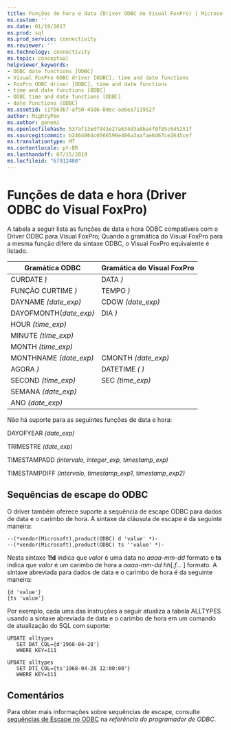 ```yaml
---
title: Funções de hora e data (Driver ODBC do Visual FoxPro) | Microsoft Docs
ms.custom: ''
ms.date: 01/19/2017
ms.prod: sql
ms.prod_service: connectivity
ms.reviewer: ''
ms.technology: connectivity
ms.topic: conceptual
helpviewer_keywords:
- ODBC date functions [ODBC]
- Visual FoxPro ODBC driver [ODBC], time and date functions
- FoxPro ODBC driver [ODBC], time and date functions
- time and date functions [ODBC]
- ODBC time and date functions [ODBC]
- date functions [ODBC]
ms.assetid: c1fb63b7-af50-45d6-8dec-ae6ea7119527
author: MightyPen
ms.author: genemi
ms.openlocfilehash: 537af13edf943e27a634d3a8ba4f0f85c645251f
ms.sourcegitcommit: b2464064c0566590e486a3aafae6d67ce2645cef
ms.translationtype: MT
ms.contentlocale: pt-BR
ms.lasthandoff: 07/15/2019
ms.locfileid: "67912400"
---
```

# <a name="time-and-date-functions-visual-foxpro-odbc-driver"></a>Funções de data e hora (Driver ODBC do Visual FoxPro)
A tabela a seguir lista as funções de data e hora ODBC compatíveis com o Driver ODBC para Visual FoxPro; Quando a gramática do Visual FoxPro para a mesma função difere da sintaxe ODBC, o Visual FoxPro equivalente é listado.  
  
|Gramática ODBC|Gramática do Visual FoxPro|  
|------------------|---------------------------|  
|CURDATE *)*|DATA *)*|  
|FUNÇÃO CURTIME *)*|TEMPO *)*|  
|DAYNAME *(date_exp)*|CDOW *(date_exp)*|  
|DAYOFMONTH(*date_exp)*|DIA *)*|  
|HOUR *(time_exp)*||  
|MINUTE *(time_exp)*||  
|MONTH *(time_exp)*||  
|MONTHNAME *(date_exp)*|CMONTH *(date_exp)*|  
|AGORA *)*|DATETIME *( )*|  
|SECOND *(time_exp)*|SEC *(time_exp)*|  
|SEMANA *(date_exp)*||  
|ANO *(date_exp)*||  
  
 Não há suporte para as seguintes funções de data e hora:  
  
 DAYOFYEAR *(date_exp)*  
  
 TRIMESTRE *(date_exp)*  
  
 TIMESTAMPADD *(intervalo, integer_exp, timestamp_exp)*  
  
 TIMESTAMPDIFF *(intervalo, timestamp_exp1, timestamp_exp2)*  
  
## <a name="odbc-escape-sequences"></a>Sequências de escape do ODBC  
 O driver também oferece suporte a sequência de escape ODBC para dados de data e o carimbo de hora. A sintaxe da cláusula de escape é da seguinte maneira:  
  
```  
--(*vendor(Microsoft),product(ODBC) d 'value' *)-  
--(*vendor(Microsoft),product(ODBC) ts ''value' *)-  
```  
  
 Nesta sintaxe **1!d** indica que *valor* é uma data no *aaaa-mm-dd* formato e **ts** indica que *valor*  é um carimbo de hora a *aaaa-mm-dd hh*[.*f...* ] formato. A sintaxe abreviada para dados de data e o carimbo de hora é da seguinte maneira:  
  
```  
{d 'value'}  
{ts 'value'}  
```  
  
 Por exemplo, cada uma das instruções a seguir atualiza a tabela ALLTYPES usando a sintaxe abreviada de data e o carimbo de hora em um comando de atualização do SQL com suporte:  
  
```  
UPDATE alltypes  
   SET DAT_COL={d'1968-04-28'}  
   WHERE KEY=111  
  
UPDATE alltypes  
   SET DTI_COL={ts'1968-04-28 12:00:00'}  
   WHERE KEY=111  
```  
  
## <a name="remarks"></a>Comentários  
 Para obter mais informações sobre sequências de escape, consulte [sequências de Escape no ODBC](../../odbc/reference/develop-app/escape-sequences-in-odbc.md) na *referência do programador de ODBC*.
